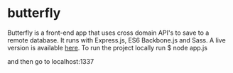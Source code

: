 # butterfly

Butterfly is a front-end app that uses cross domain API's to save to a remote database. It runs with Express.js, ES6
Backbone.js and Sass. A live version is available [here](http://butterfly-test.herokuapp.com/).
To run the project locally run 
$ node app.js

and then go to localhost:1337
